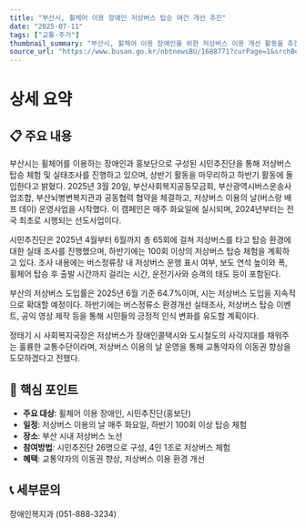 ```yaml
---
title: "부산시, 휠체어 이용 장애인 저상버스 탑승 여건 개선 추진"
date: "2025-07-11"
tags: ["교통·주거"]
thumbnail_summary: "부산시, 휠체어 이용 장애인을 위한 저상버스 이용 개선 활동을 추진합니다."
source_url: "https://www.busan.go.kr/nbtnewsBU/1688771?curPage=1&srchBeginDt=&srchEndDt=&srchKey=&srchText="
---
```


# 상세 요약

## 📋 주요 내용
부산시는 휠체어를 이용하는 장애인과 홍보단으로 구성된 시민추진단을 통해 저상버스 탑승 체험 및 실태조사를 진행하고 있으며, 상반기 활동을 마무리하고 하반기 활동에 돌입한다고 밝혔다. 2025년 3월 20일, 부산사회복지공동모금회, 부산광역시버스운송사업조합, 부산뇌병변복지관과 공동협력 협약을 체결하고, 저상버스 이용의 날(버스랑 배프 데이) 운영사업을 시작했다. 이 캠페인은 매주 화요일에 실시되며, 2024년부터는 전국 최초로 시행되는 선도사업이다.

시민추진단은 2025년 4월부터 6월까지 총 65회에 걸쳐 저상버스를 타고 탑승 환경에 대한 실태 조사를 진행했으며, 하반기에는 100회 이상의 저상버스 탑승 체험을 계획하고 있다. 조사 내용에는 버스정류장 내 저상버스 운행 표시 여부, 보도 연석 높이와 폭, 휠체어 탑승 후 출발 시간까지 걸리는 시간, 운전기사와 승객의 태도 등이 포함된다.

부산의 저상버스 도입률은 2025년 6월 기준 64.7%이며, 시는 저상버스 도입을 지속적으로 확대할 예정이다. 하반기에는 버스정류소 환경개선 실태조사, 저상버스 탑승 이벤트, 공익 영상 제작 등을 통해 시민들의 긍정적 인식 변화를 유도할 계획이다.

정태기 시 사회복지국장은 저상버스가 장애인콜택시와 도시철도의 사각지대를 채워주는 훌륭한 교통수단이라며, 저상버스 이용의 날 운영을 통해 교통약자의 이동권 향상을 도모하겠다고 전했다.

## 🎯 핵심 포인트
- **주요 대상**: 휠체어 이용 장애인, 시민추진단(홍보단)
- **일정**: 저상버스 이용의 날 매주 화요일, 하반기 100회 이상 탑승 체험
- **장소**: 부산 시내 저상버스 노선
- **참여방법**: 시민추진단 26명으로 구성, 4인 1조로 저상버스 체험
- **혜택**: 교통약자의 이동권 향상, 저상버스 이용 환경 개선

## 📞 세부문의
장애인복지과 (051-888-3234)